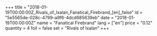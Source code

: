 +++
title = "2018-01-19T00:00:00Z_Rivals_of_Ixalan_Fanatical_Firebrand_[en]_false"
id = "5e5565de-028c-4799-a9f6-4dcd685639eb"
date = "2018-01-19T00:00:00Z"
name = "Fanatical Firebrand"
lang = ["en"]
price = "0.12"
quantity = 4
foil = false
set = "Rivals of Ixalan"
+++
